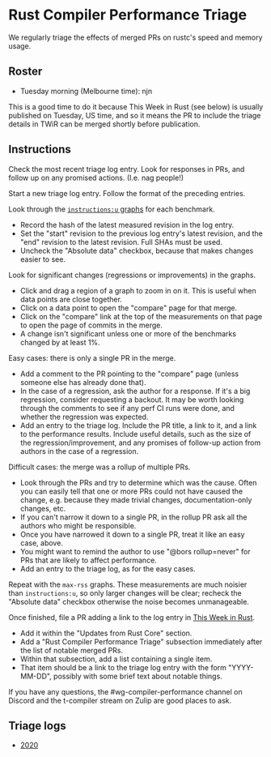 # Rust Compiler Performance Triage

We regularly triage the effects of merged PRs on rustc's speed and memory
usage.

## Roster

- Tuesday morning (Melbourne time): njn

This is a good time to do it because This Week in Rust (see below) is usually
published on Tuesday, US time, and so it means the PR to include the triage
details in TWiR can be merged shortly before publication.

## Instructions

Check the most recent triage log entry. Look for responses in PRs, and follow
up on any promised actions. (I.e. nag people!)

Start a new triage log entry. Follow the format of the preceding entries.

Look through the [`instructions:u` graphs](https://perf.rust-lang.org) for each
benchmark.
- Record the hash of the latest measured revision in the log entry.
- Set the "start" revision to the previous log entry's latest revision, and the
  "end" revision to the latest revision. Full SHAs must be used.
- Uncheck the "Absolute data" checkbox, because that makes changes easier to
  see.

Look for significant changes (regressions or improvements) in the graphs.
- Click and drag a region of a graph to zoom in on it. This is useful when data
  points are close together.
- Click on a data point to open the "compare" page for that merge.
- Click on the "compare" link at the top of the measurements on that page to
  open the page of commits in the merge.
- A change isn't significant unless one or more of the benchmarks changed by at
  least 1%.

Easy cases: there is only a single PR in the merge.
- Add a comment to the PR pointing to the "compare" page (unless someone else
  has already done that).
- In the case of a regression, ask the author for a response. If it's a big
  regression, consider requesting a backout. It may be worth looking through
  the comments to see if any perf CI runs were done, and whether the
  regression was expected.
- Add an entry to the triage log. Include the PR title, a link to it, and a
  link to the performance results. Include useful details, such as the size of
  the regression/improvement, and any promises of follow-up action from authors
  in the case of a regression.

Difficult cases: the merge was a rollup of multiple PRs.
- Look through the PRs and try to determine which was the cause. Often you
  can easily tell that one or more PRs could not have caused the change, e.g.
  because they made trivial changes, documentation-only changes, etc.
- If you can't narrow it down to a single PR, in the rollup PR ask all the
  authors who might be responsible.
- Once you have narrowed it down to a single PR, treat it like an easy case,
  above.
- You might want to remind the author to use "@bors rollup=never" for PRs
  that are likely to affect performance.
- Add an entry to the triage log, as for the easy cases.

Repeat with the `max-rss` graphs. These measurements are much noisier than
`instructions:u`, so only larger changes will be clear; recheck the "Absolute
data" checkbox otherwise the noise becomes unmanageable.

Once finished, file a PR adding a link to the log entry in [This Week in
Rust](https://github.com/emberian/this-week-in-rust/).
- Add it within the "Updates from Rust Core" section.
- Add a "Rust Compiler Performance Triage" subsection immediately after the
  list of notable merged PRs.
- Within that subsection, add a list containing a single item.
- That item should be a link to the triage log entry with the form
  "YYYY-MM-DD", possibly with some brief text about notable things.

If you have any questions, the #wg-compiler-performance channel on Discord and
the t-compiler stream on Zulip are good places to ask.

## Triage logs

- [2020](2020.md)

